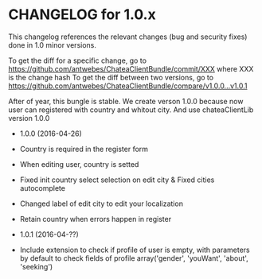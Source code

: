 CHANGELOG for 1.0.x
===================

This changelog references the relevant changes (bug and security fixes) done
in 1.0 minor versions.

To get the diff for a specific change, go to https://github.com/antwebes/ChateaClientBundle/commit/XXX where XXX is the change hash
To get the diff between two versions, go to https://github.com/antwebes/ChateaClientBundle/compare/v1.0.0...v1.0.1

After of year, this bungle is stable.
We create verson 1.0.0 because now user can registered with country and whitout city.
And use chateaClientLib version 1.0.0

* 1.0.0 (2016-04-26)

 * Country is required in the register form
 * When editing user, country is setted
 * Fixed init country select selection on edit city & Fixed cities autocomplete
 * Changed label of edit city to edit your localization
 * Retain country when errors happen in register
 
* 1.0.1 (2016-04-??)
 * Include extension to check if profile of user is empty, with parameters by default to check fields of profile array('gender', 'youWant', 'about', 'seeking')
